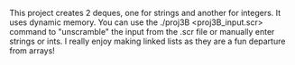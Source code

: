 This project creates 2 deques, one for strings and another for integers. It uses dynamic memory.
You can use the ./proj3B <proj3B_input.scr> command to "unscramble" the input from the .scr file or manually enter strings or ints.
I really enjoy making linked lists as they are a fun departure from arrays!
